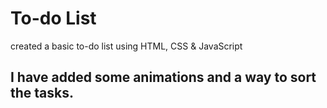 # To-do List
 created a basic to-do list using HTML, CSS &amp; JavaScript
## I have added some animations and a way to sort the tasks. 
